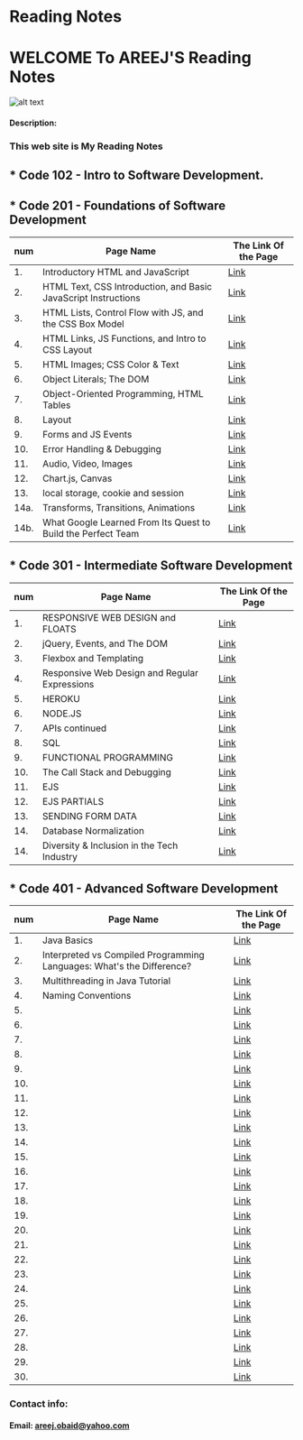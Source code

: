 # Reading Notes

# WELCOME To AREEJ'S Reading Notes

![alt text](https://www.impactplus.com/hubfs/17-award-winning-website-designs-02.jpg)

#### Description:

### This web site is My Reading Notes

## \* Code 102 - Intro to Software Development.

## \* Code 201 - Foundations of Software Development

| num  | Page Name                                                      | The Link Of the Page                                           |
| ---- | -------------------------------------------------------------- | -------------------------------------------------------------- |
| 1.   | Introductory HTML and JavaScript                               | [Link](https://areejobaid94.github.io/reading-notes/class-01)  |
| 2.   | HTML Text, CSS Introduction, and Basic JavaScript Instructions | [Link](https://areejobaid94.github.io/reading-notes/class-02)  |
| 3.   | HTML Lists, Control Flow with JS, and the CSS Box Model        | [Link](https://areejobaid94.github.io/reading-notes/class-03)  |
| 4.   | HTML Links, JS Functions, and Intro to CSS Layout              | [Link](https://areejobaid94.github.io/reading-notes/class-04)  |
| 5.   | HTML Images; CSS Color & Text                                  | [Link](https://areejobaid94.github.io/reading-notes/class-05)  |
| 6.   | Object Literals; The DOM                                       | [Link](https://areejobaid94.github.io/reading-notes/class-06)  |
| 7.   | Object-Oriented Programming, HTML Tables                       | [Link](https://areejobaid94.github.io/reading-notes/class-07)  |
| 8.   | Layout                                                         | [Link](https://areejobaid94.github.io/reading-notes/class-08)  |
| 9.   | Forms and JS Events                                            | [Link](https://areejobaid94.github.io/reading-notes/class-09)  |
| 10.  | Error Handling & Debugging                                     | [Link](https://areejobaid94.github.io/reading-notes/class-10)  |
| 11.  | Audio, Video, Images                                           | [Link](https://areejobaid94.github.io/reading-notes/class-11)  |
| 12.  | Chart.js, Canvas                                               | [Link](https://areejobaid94.github.io/reading-notes/class-12)  |
| 13.  | local storage, cookie and session                              | [Link](https://areejobaid94.github.io/reading-notes/class-13)  |
| 14a. | Transforms, Transitions, Animations                            | [Link](https://areejobaid94.github.io/reading-notes/class-14a) |
| 14b. | What Google Learned From Its Quest to Build the Perfect Team   | [Link](https://areejobaid94.github.io/reading-notes/class-14b) |

## \* Code 301 - Intermediate Software Development

| num | Page Name                                     | The Link Of the Page                                        |
| --- | --------------------------------------------- | ----------------------------------------------------------- |
| 1.  | RESPONSIVE WEB DESIGN and FLOATS              | [Link](https://areejobaid94.github.io/reading-notes/301-01) |
| 2.  | jQuery, Events, and The DOM                   | [Link](https://areejobaid94.github.io/reading-notes/301-02) |
| 3.  | Flexbox and Templating                        | [Link](https://areejobaid94.github.io/reading-notes/301-03) |
| 4.  | Responsive Web Design and Regular Expressions | [Link](https://areejobaid94.github.io/reading-notes/301-04) |
| 5.  | HEROKU                                        | [Link](https://areejobaid94.github.io/reading-notes/301-05) |
| 6.  | NODE.JS                                       | [Link](https://areejobaid94.github.io/reading-notes/301-06) |
| 7.  | APIs continued                                | [Link](https://areejobaid94.github.io/reading-notes/301-07) |
| 8.  | SQL                                           | [Link](https://areejobaid94.github.io/reading-notes/301-08) |
| 9.  | FUNCTIONAL PROGRAMMING                        | [Link](https://areejobaid94.github.io/reading-notes/301-09) |
| 10. | The Call Stack and Debugging                  | [Link](https://areejobaid94.github.io/reading-notes/301-10) |
| 11. | EJS                                           | [Link](https://areejobaid94.github.io/reading-notes/301-11) |
| 12. | EJS PARTIALS                                  | [Link](https://areejobaid94.github.io/reading-notes/301-12) |
| 13. | SENDING FORM DATA                             | [Link](https://areejobaid94.github.io/reading-notes/301-13) |
| 14. | Database Normalization                        | [Link](https://areejobaid94.github.io/reading-notes/301-14) |
| 14. | Diversity & Inclusion in the Tech Industry    | [Link](https://areejobaid94.github.io/reading-notes/301-15) |

## \* Code 401 - Advanced Software Development

| num | Page Name   | The Link Of the Page                                        |
| --- | ----------- | ----------------------------------------------------------- |
| 1. | Java Basics | [Link](https://areejobaid94.github.io/reading-notes/401-01) |
| 2. | Interpreted vs Compiled Programming Languages: What's the Difference? | [Link](https://areejobaid94.github.io/reading-notes/401-prep-01) |
| 3. | Multithreading in Java Tutorial | [Link](https://areejobaid94.github.io/reading-notes/401-prep-02) |
| 4. | Naming Conventions | [Link](https://areejobaid94.github.io/reading-notes/401-prep-02) |
| 5. |             | [Link]()                                                    |
| 6. |             | [Link]()                                                    |
| 7. |             | [Link]()                                                    |
| 8. |             | [Link]()                                                    |
| 9. |             | [Link]()                                                    |
| 10.|             | [Link]()                                                    |
| 11.|             | [Link]()                                                    |
| 12.|             | [Link]()                                                    |
| 13.|             | [Link]()                                                    |
| 14.|             | [Link]()                                                    |
| 15.|             | [Link]()                                                    |
| 16.|             | [Link]()                                                    |
| 17.|             | [Link]()                                                    |
| 18.|             | [Link]()                                                    |
| 19.|             | [Link]()                                                    |
| 20.|             | [Link]()                                                    |
| 21.|             | [Link]()                                                    |
| 22.|             | [Link]()                                                    |
| 23.|             | [Link]()                                                    |
| 24.|             | [Link]()                                                    |
| 25.|             | [Link]()                                                    |
| 26.|             | [Link]()                                                    |
| 27.|             | [Link]()                                                    |
| 28.|             | [Link]()                                                    |
| 29.|             | [Link]()                                                    |
| 30.|             | [Link]()                                                    |

### Contact info:

#### Email: areej.obaid@yahoo.com
